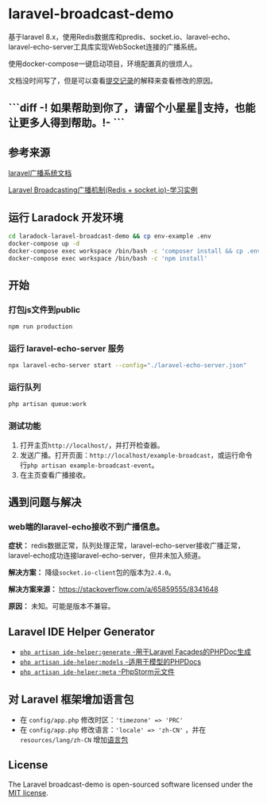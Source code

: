 # laravel-broadcast-demo
基于laravel 8.x，使用Redis数据库和predis、socket.io、laravel-echo、laravel-echo-server工具库实现WebSocket连接的广播系统。

使用docker-compose一键启动项目，环境配置真的很烦人。

文档没时间写了，但是可以查看[提交记录](https://github.com/CongAn/laravel-broadcast-demo/commits/main)的解释来查看修改的原因。

<h2>
```diff
-! 如果帮助到你了，请留个小星星🌟支持，也能让更多人得到帮助。!-
```
</h2>


## 参考来源
[laravel广播系统文档](https://learnku.com/docs/laravel/8.x/broadcasting/9388)

[Laravel Broadcasting广播机制(Redis + socket.io)-学习实例](https://blog.csdn.net/nsrainbow/article/details/80428769)


## 运行 Laradock 开发环境
```bash
cd laradock-laravel-broadcast-demo && cp env-example .env
docker-compose up -d
docker-compose exec workspace /bin/bash -c 'composer install && cp .env.example .env && php artisan key:generate'
docker-compose exec workspace /bin/bash -c 'npm install'
```


## 开始
### 打包js文件到public
```bash
npm run production
```

### 运行 laravel-echo-server 服务
```bash
npx laravel-echo-server start --config="./laravel-echo-server.json"
```

### 运行队列
```bash
php artisan queue:work
```

### 测试功能
1. 打开主页`http://localhost/`，并打开检查器。
2. 发送广播。打开页面：`http://localhost/example-broadcast`，或运行命令行`php artisan example-broadcast-event`。
3. 在主页查看广播接收。


## 遇到问题与解决

### web端的laravel-echo接收不到广播信息。
**症状：** redis数据正常，队列处理正常，laravel-echo-server接收广播正常，laravel-echo成功连接laravel-echo-server，但并未加入频道。

**解决方案：** 降级`socket.io-client`包的版本为`2.4.0`。

**解决方案来源：** https://stackoverflow.com/a/65859555/8341648

**原因：** 未知。可能是版本不兼容。



## Laravel IDE Helper Generator

- [`php artisan ide-helper:generate` -用于Laravel Facades的PHPDoc生成](https://github.com/barryvdh/laravel-ide-helper#automatic-phpdoc-generation-for-laravel-facades)
- [`php artisan ide-helper:models` -适用于模型的PHPDocs](https://github.com/barryvdh/laravel-ide-helper#automatic-PHPDocs-for-models)
- [`php artisan ide-helper:meta` -PhpStorm元文件](https://github.com/barryvdh/laravel-ide-helper#phpstorm-meta-for-container-instances)

## 对 Laravel 框架增加语言包
* 在 `config/app.php` 修改时区：`'timezone' => 'PRC'` 
* 在 `config/app.php` 修改语言：`'locale' => 'zh-CN'` ，并在 `resources/lang/zh-CN` 增加[语言包](https://github.com/Laravel-Lang/lang)


## License
The Laravel broadcast-demo is open-sourced software licensed under the [MIT license](https://opensource.org/licenses/MIT).
